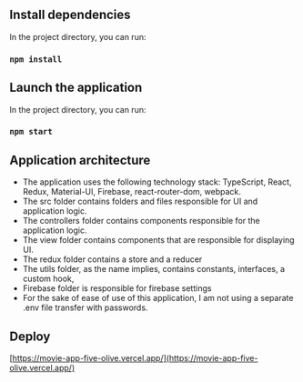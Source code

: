 ## Install dependencies

In the project directory, you can run:

### `npm install`

## Launch the application

In the project directory, you can run:

### `npm start`

## Application architecture

- The application uses the following technology stack: TypeScript, React, Redux, Material-UI, Firebase, react-router-dom, webpack.
- The src folder contains folders and files responsible for UI and application logic.
- The controllers folder contains components responsible for the application logic.
- The view folder contains components that are responsible for displaying UI.
- The redux folder contains a store and a reducer
- The utils folder, as the name implies, contains constants, interfaces, a custom hook,
- Firebase folder is responsible for firebase settings
- For the sake of ease of use of this application, I am not using a separate .env file transfer with passwords.

## Deploy

[https://movie-app-five-olive.vercel.app/](https://movie-app-five-olive.vercel.app/)

